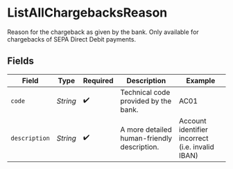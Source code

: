 # ListAllChargebacksReason

Reason for the chargeback as given by the bank. Only available for chargebacks of SEPA Direct Debit payments.


## Fields

| Field                                            | Type                                             | Required                                         | Description                                      | Example                                          |
| ------------------------------------------------ | ------------------------------------------------ | ------------------------------------------------ | ------------------------------------------------ | ------------------------------------------------ |
| `code`                                           | *String*                                         | :heavy_check_mark:                               | Technical code provided by the bank.             | AC01                                             |
| `description`                                    | *String*                                         | :heavy_check_mark:                               | A more detailed human-friendly description.      | Account identifier incorrect (i.e. invalid IBAN) |